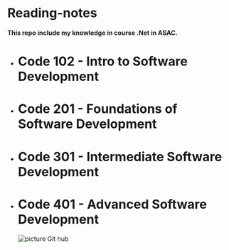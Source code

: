 # Reading-notes

**This repo include my knowledge in course .Net in ASAC.**

- # Code 102 - Intro to Software Development
- # Code 201 - Foundations of Software Development
- # Code 301 - Intermediate Software Development
- # Code 401 - Advanced Software Development

   ![picture  Git hub](https://upload.wikimedia.org/wikipedia/commons/thumb/7/7d/Microsoft_.NET_logo.svg/1200px-Microsoft_.NET_logo.svg.png)
